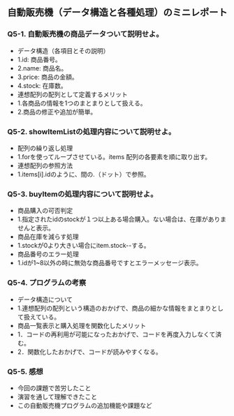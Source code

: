 ## 自動販売機（データ構造と各種処理）のミニレポート
### Q5-1. 自動販売機の商品データついて説明せよ。
* データ構造（各項目とその説明）
* 1.id: 商品番号。
* 2.name: 商品名。
* 3.price: 商品の金額。
* 4.stock: 在庫数。
* 連想配列の配列として定義するメリット
* 1.各商品の情報を1つのまとまりとして扱える。
* 2.商品の修正や追加が簡単。
### Q5-2. showItemListの処理内容について説明せよ。
* 配列の繰り返し処理
* 1.forを使ってループさせている。items 配列の各要素を順に取り出す。
* 連想配列の参照方法
* 1.items[i].idのように、間の.（ドット）で参照。
### Q5-3. buyItemの処理内容について説明せよ。
* 商品購入の可否判定
* 1.指定されたidのstockが１つ以上ある場合購入。ない場合は、在庫がありませんと表示。
* 商品在庫を減らす処理
* 1.stockが0より大きい場合にitem.stock--する。
* 商品番号のエラー処理
* 1.idが1~8以外の時に無効な商品番号ですとエラーメッセージ表示。
### Q5-4. プログラムの考察
* データ構造について
* 1.連想配列の配列という構造のおかげで、商品の細かな情報をまとまりとして扱えている。
* 商品一覧表示と購入処理を関数化したメリット
* 1．コードの再利用が可能になったおかげで、コードを再度入力しなくて済む。
* 2．関数化したおかげで、コードが読みやすくなる。
### Q5-5. 感想
* 今回の課題で苦労したこと
* 演習を通して理解できたこと
* この自動販売機プログラムの追加機能や課題など
